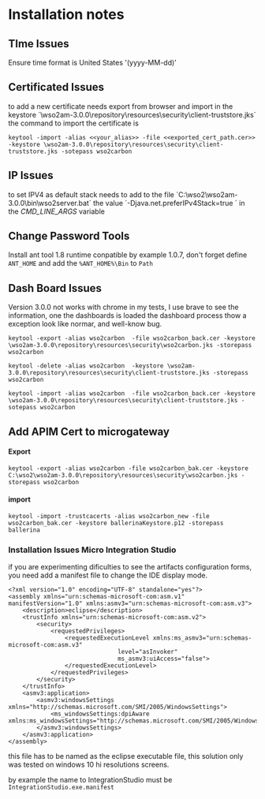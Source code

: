 # Installation notes

## TIme Issues

Ensure time format is United States '(yyyy-MM-dd)'


## Certificated Issues

to add a new certificate needs export from browser and import in the keystore  ´\wso2am-3.0.0\repository\resources\security\client-truststore.jks´ the command to import the certificate is

```keytool -import -alias <<your_alias>> -file <<exported_cert_path.cer>> -keystore \wso2am-3.0.0\repository\resources\security\client-truststore.jks -sotepass wso2carbon```

## IP Issues

to set IPV4 as default stack needs to add to the file ´C:\wso2\wso2am-3.0.0\bin\wso2server.bat´ the value ´-Djava.net.preferIPv4Stack=true ´ in the _*CMD_LINE_ARGS*_ variable

## Change Password Tools
 
Install ant tool 1.8 runtime conpatible by example 1.0.7, don't forget define ```ANT_HOME``` and add the ```%ANT_HOME%\Bin``` to ```Path```

## Dash Board Issues

Version 3.0.0 not works with chrome in my tests, I use brave to see the information, one the dashboards is loaded the dashboard process thow a exception look like normar, and well-know bug.


```keytool -export -alias wso2carbon  -file wso2carbon_back.cer -keystore \wso2am-3.0.0\repository\resources\security\wso2carbon.jks -storepass wso2carbon```

```keytool -delete -alias wso2carbon  -keystore \wso2am-3.0.0\repository\resources\security\client-truststore.jks -storepass wso2carbon```

```keytool -import -alias wso2carbon  -file wso2carbon_back.cer -keystore \wso2am-3.0.0\repository\resources\security\client-truststore.jks -sotepass wso2carbon```

## Add APIM Cert to microgateway


#### Export
```keytool -export -alias wso2carbon -file wso2carbon_bak.cer -keystore C:\wso2\wso2am-3.0.0\repository\resources\security\wso2carbon.jks -storepass wso2carbon```

#### import

```keytool -import -trustcacerts -alias wso2carbon_new -file wso2carbon_bak.cer -keystore ballerinaKeystore.p12 -storepass ballerina```

### Installation Issues Micro Integration Studio

if you are experimenting dificulties to see the artifacts configuration forms, you need add a manifest file to change the IDE display mode.


```
<?xml version="1.0" encoding="UTF-8" standalone="yes"?>
<assembly xmlns="urn:schemas-microsoft-com:asm.v1" manifestVersion="1.0" xmlns:asmv3="urn:schemas-microsoft-com:asm.v3">
    <description>eclipse</description>
    <trustInfo xmlns="urn:schemas-microsoft-com:asm.v2">
        <security>
            <requestedPrivileges>
                <requestedExecutionLevel xmlns:ms_asmv3="urn:schemas-microsoft-com:asm.v3"
                               level="asInvoker"
                               ms_asmv3:uiAccess="false">
                </requestedExecutionLevel>
            </requestedPrivileges>
        </security>
    </trustInfo>
    <asmv3:application>
        <asmv3:windowsSettings xmlns="http://schemas.microsoft.com/SMI/2005/WindowsSettings">
            <ms_windowsSettings:dpiAware xmlns:ms_windowsSettings="http://schemas.microsoft.com/SMI/2005/WindowsSettings">false</ms_windowsSettings:dpiAware>
        </asmv3:windowsSettings>
    </asmv3:application>
</assembly>

```

this file has to be named as the eclipse executable file, this solution only was tested on windows 10 hi resolutions screens.

by example the name to IntegrationStudio must be ```IntegrationStudio.exe.manifest```



